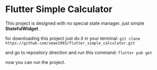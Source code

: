 # Flutter Simple Calculator
This project is designed with no special state manager. just simple **StatefulWidget** .

for downloading this project just do it in your terminal:
`git clone https://github.com/smae1993/flutter_simple_calculator.git`

and go to repository direction and run this command:
`flutter pub get`

now you can run the project.
